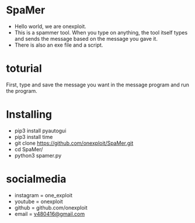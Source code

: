 # SpaMer
- Hello world, we are onexploit.
- This is a spammer tool. When you type on anything, the tool itself types and sends the message based on the message you gave it.
- There is also an exe file and a script.

# toturial
First, type and save the message you want in the message program and run the program.

# Installing
- pip3 install pyautogui
- pip3 install time
- git clone https://github.com/onexploit/SpaMer.git
- cd SpaMer/
- python3 spamer.py

# socialmedia
- instagram = one_exploit
- youtube = onexploit
- github = github.com/onexploit
- email = v480416@gmail.com
